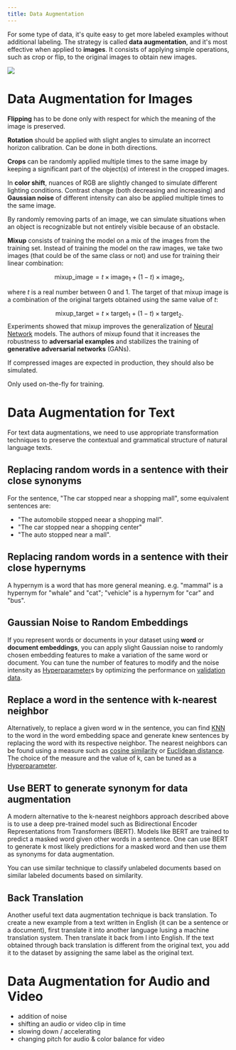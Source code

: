 ```yaml
---
title: Data Augmentation
---
```


For some type of data, it's quite easy to get more labeled examples without additional labeling. The strategy is called **data augmentation**, and it's most effective when applied to **images**. It consists of applying simple operations, such as crop or flip, to the original images to obtain new images.

![](../attachments/cleanshot-2025-01-14-at-1028052x.png)

# Data Augmentation for Images
**Flipping** has to be done only with respect for which the meaning of the image is preserved.

**Rotation** should be applied with slight angles to simulate an incorrect horizon calibration. Can be done in both directions.

**Crops** can be randomly applied multiple times to the same image by keeping a significant part of the object(s) of interest in the cropped images.

In **color shift**, nuances of RGB are slightly changed to simulate different lighting conditions. Contrast change (both decreasing and increasing) and **Gaussian noise** of different intensity can also be applied multiple times to the same image.

By randomly removing parts of an image, we can simulate situations when an object is recognizable but not entirely visible because of an obstacle.

**Mixup** consists of training the model on a mix of the images from the training set. Instead of training the model on the raw images, we take two images (that could be of the same class or not) and use for training their linear combination:

$$
\text{mixup\_image} = t \times \text{image}_1 + (1 - t) \times \text{image}_2,
$$

where $t$ is a real number between 0 and 1. The target of that mixup image is a combination of the original targets obtained using the same value of $t$:

$$
\text{mixup\_target} = t \times \text{target}_1 + (1 - t) \times \text{target}_2.
$$
Experiments showed that mixup improves the generalization of [Neural Network](/machine-learning-foundations/neural-networks) models. The authors of mixup found that it increases the robustness to **adversarial examples** and stabilizes the training of **generative adversarial networks** (GANs).

If compressed images are expected in production, they should also be simulated.

Only used on-the-fly for training.

# Data Augmentation for Text

For text data augmentations, we need to use appropriate transformation techniques to preserve the contextual and grammatical structure of natural language texts.

## Replacing random words in a sentence with their close synonyms
For the sentence, "The car stopped near a shopping mall", some equivalent sentences are:
- "The automobile stopped neear a shopping mall".
- "The car stopped near a shopping center"
- "The auto stopped near a mall".
## Replacing random words in a sentence with their close hypernyms
A hypernym is a word that has more general meaning. e.g. "mammal" is a hypernym for "whale" and "cat"; "vehicle" is a hypernym for "car" and "bus".

## Gaussian Noise to Random Embeddings
If you represent words or documents in your dataset using **word** or **document embeddings**, you can apply slight Gaussian noise to randomly chosen embedding features to make a variation of the same word or document. You can tune the number of features to modify and the noise intensity as [Hyperparameter](/machine-learning-foundations/parameters-and-hyperparameters)s by optimizing the performance on [validation data](/machine-learning-foundations/training-and-holdout-datasets).
## Replace a word in the sentence with k-nearest neighbor
Alternatively, to replace a given word w in the sentence, you can find [KNN](/machine-learning-foundations/k-nearest-neighbors) to the word in the word embedding space and generate knew sentences by replacing the word with its respective neighbor. The nearest neighbors can be found using a measure such as [cosine similarity](/matrices-and-linear-transformations/cosine-similarity) or [Euclidean distance](/matrices-and-linear-transformations/minkowski-distances). The choice of the measure and the value of k, can be tuned as a [Hyperparameter](/machine-learning-foundations/parameters-and-hyperparameters).
## Use BERT to generate synonym for data augmentation
A modern alternative to the k-nearest neighbors approach described above is to use a deep pre-trained model such as Bidirectional Encoder Representations from Transformers (BERT). Models like BERT are trained to predict a masked word given other words in a sentence. One can use BERT to generate k most likely predictions for a masked word and then use them as synonyms for data augmentation.

You can use similar technique to classify unlabeled documents based on similar labeled documents based on similarity.
## Back Translation
Another useful text data augmentation technique is back translation. To create a new example from a text written in English (it can be a sentence or a document), first translate it into another language lusing a machine translation system. Then translate it back from l into English. If the text obtained through back translation is different from the original text, you add it to the dataset by assigning the same label as the original text.

# Data Augmentation for Audio and Video
- addition of noise
- shifting an audio or video clip in time
- slowing down / accelerating
- changing pitch for audio & color balance for video
